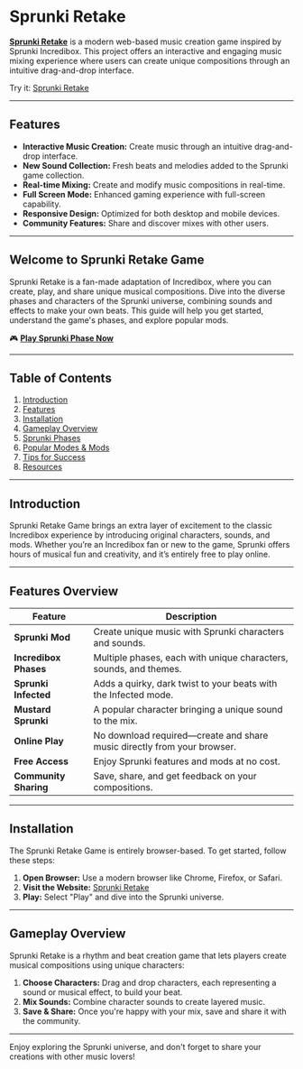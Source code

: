 # Sprunki Retake

**[Sprunki Retake](https://incrediboxsprunkis.com/sprunki-retake)** is a modern web-based music creation game inspired by Sprunki Incredibox. This project offers an interactive and engaging music mixing experience where users can create unique compositions through an intuitive drag-and-drop interface.

Try it: [Sprunki Retake](https://incrediboxsprunkis.com/sprunki-retake)

---

## Features

- **Interactive Music Creation:** Create music through an intuitive drag-and-drop interface.
- **New Sound Collection:** Fresh beats and melodies added to the Sprunki game collection.
- **Real-time Mixing:** Create and modify music compositions in real-time.
- **Full Screen Mode:** Enhanced gaming experience with full-screen capability.
- **Responsive Design:** Optimized for both desktop and mobile devices.
- **Community Features:** Share and discover mixes with other users.

---

## Welcome to Sprunki Retake Game

Sprunki Retake is a fan-made adaptation of Incredibox, where you can create, play, and share unique musical compositions. Dive into the diverse phases and characters of the Sprunki universe, combining sounds and effects to make your own beats. This guide will help you get started, understand the game's phases, and explore popular mods.

🎮 **[Play Sprunki Phase Now](https://incrediboxsprunkis.com/sprunki-retake)**

---

## Table of Contents

1. [Introduction](#introduction)
2. [Features](#features)
3. [Installation](#installation)
4. [Gameplay Overview](#gameplay-overview)
5. [Sprunki Phases](#sprunki-phases)
6. [Popular Modes & Mods](#popular-modes--mods)
7. [Tips for Success](#tips-for-success)
8. [Resources](#resources)

---

## Introduction

Sprunki Retake Game brings an extra layer of excitement to the classic Incredibox experience by introducing original characters, sounds, and mods. Whether you’re an Incredibox fan or new to the game, Sprunki offers hours of musical fun and creativity, and it’s entirely free to play online.

---

## Features Overview

| Feature              | Description                                                                 |
|----------------------|-----------------------------------------------------------------------------|
| **Sprunki Mod**      | Create unique music with Sprunki characters and sounds.                     |
| **Incredibox Phases**| Multiple phases, each with unique characters, sounds, and themes.           |
| **Sprunki Infected** | Adds a quirky, dark twist to your beats with the Infected mode.             |
| **Mustard Sprunki**  | A popular character bringing a unique sound to the mix.                    |
| **Online Play**      | No download required—create and share music directly from your browser.     |
| **Free Access**      | Enjoy Sprunki features and mods at no cost.                                 |
| **Community Sharing**| Save, share, and get feedback on your compositions.                         |

---

## Installation

The Sprunki Retake Game is entirely browser-based. To get started, follow these steps:

1. **Open Browser:** Use a modern browser like Chrome, Firefox, or Safari.
2. **Visit the Website:** [Sprunki Retake](https://incrediboxsprunkis.com/sprunki-retake)
3. **Play:** Select "Play" and dive into the Sprunki universe.

---

## Gameplay Overview

Sprunki Retake is a rhythm and beat creation game that lets players create musical compositions using unique characters:

1. **Choose Characters:** Drag and drop characters, each representing a sound or musical effect, to build your beat.
2. **Mix Sounds:** Combine character sounds to create layered music.
3. **Save & Share:** Once you're happy with your mix, save and share it with the community.

---

Enjoy exploring the Sprunki universe, and don't forget to share your creations with other music lovers!
